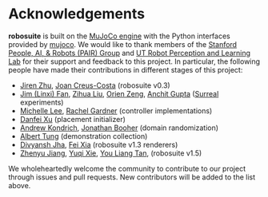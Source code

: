 # Acknowledgements

**robosuite** is built on the [MuJoCo engine](http://www.mujoco.org/) with the Python interfaces provided by [mujoco](https://github.com/deepmind/mujoco). We would like to thank members of the [Stanford People, AI, & Robots (PAIR) Group](http://pair.stanford.edu/) and [UT Robot Perception and Learning Lab](http://rpl.cs.utexas.edu/) for their support and feedback to this project. In particular, the following people have made their contributions in different stages of this project:

- [Jiren Zhu](https://github.com/jirenz), [Joan Creus-Costa](https://github.com/jcreus) (robosuite v0.3)
- [Jim (Linxi) Fan](http://jimfan.me/), [Zihua Liu](https://www.linkedin.com/in/zihua-liu/), [Orien Zeng](https://www.linkedin.com/in/orien-zeng-054589b6/), [Anchit Gupta](https://www.linkedin.com/in/anchitgupta/) ([Surreal](http://surreal.stanford.edu/) experiments)
- [Michelle Lee](http://stanford.edu/~mishlee/), [Rachel Gardner](https://www.linkedin.com/in/rachel0/) (controller implementations)
- [Danfei Xu](https://cs.stanford.edu/~danfei/) (placement initializer)
- [Andrew Kondrich](http://www.andrewkondrich.com/), [Jonathan Booher](https://web.stanford.edu/~jaustinb/) (domain randomization)
- [Albert Tung](https://www.linkedin.com/in/albert-tung3/) (demonstration collection)
- [Divyansh Jha](https://github.com/divyanshj16), [Fei Xia](http://fxia.me/) (robosuite v1.3 renderers)
- [Zhenyu Jiang](https://zhenyujiang.me/), [Yuqi Xie](https://xieleo5.github.io/), [You Liang Tan](https://youliangtan.github.io/), (robosuite v1.5)

We wholeheartedly welcome the community to contribute to our project through issues and pull requests. New contributors will be added to the list above.